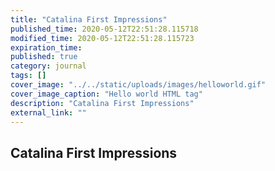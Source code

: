 ```yaml
---
title: "Catalina First Impressions"
published_time: 2020-05-12T22:51:28.115718
modified_time: 2020-05-12T22:51:28.115723
expiration_time: 
published: true
category: journal
tags: []
cover_image: "../../static/uploads/images/helloworld.gif"
cover_image_caption: "Hello world HTML tag"
description: "Catalina First Impressions"
external_link: ""
---
```


## Catalina First Impressions

